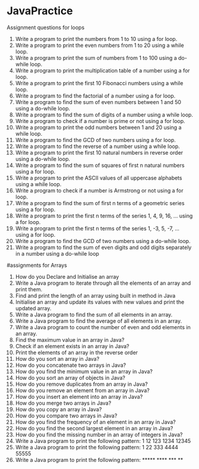 # JavaPractice
Assignment questions for loops
1. Write a program to print the numbers from 1 to 10 using a for loop.
2. Write a program to print the even numbers from 1 to 20 using a while loop.
3. Write a program to print the sum of numbers from 1 to 100 using a do-while
loop.
4. Write a program to print the multiplication table of a number using a for loop.
5. Write a program to print the first 10 Fibonacci numbers using a while loop.
6. Write a program to find the factorial of a number using a for loop.
7. Write a program to find the sum of even numbers between 1 and 50 using a
do-while loop.
8. Write a program to find the sum of digits of a number using a while loop.
9. Write a program to check if a number is prime or not using a for loop.
10. Write a program to print the odd numbers between 1 and 20 using a while
loop.
11. Write a program to find the GCD of two numbers using a for loop.
12. Write a program to find the reverse of a number using a while loop.
13. Write a program to print the first 10 natural numbers in reverse order using a
do-while loop.
14. Write a program to find the sum of squares of first n natural numbers using a
for loop.
15. Write a program to print the ASCII values of all uppercase alphabets using a
while loop.
16. Write a program to check if a number is Armstrong or not using a for loop.
17. Write a program to find the sum of first n terms of a geometric series using a
for loop.
18. Write a program to print the first n terms of the series 1, 4, 9, 16, ... using a for
loop.
19. Write a program to print the first n terms of the series 1, -3, 5, -7, ... using a for
loop.
20. Write a program to find the GCD of two numbers using a do-while loop.
21. Write a program to find the sum of even digits and odd digits separately in a
number using a do-while loop


#assignments for Arrays

1. How do you Declare and Initialise an array
2. Write a Java program to iterate through all the elements of an array and print them.
3. Find and print the length of an array using built in method in Java
4. Initialise an array and update its values with new values and print the updated array.
5. Write a Java program to find the sum of all elements in an array.
6. Write a Java program to find the average of all elements in an array.
7. Write a Java program to count the number of even and odd elements in an array.
8. Find the maximum value in an array in Java?
9. Check if an element exists in an array in Java?
10. Print the elements of an array in the reverse order
11. How do you sort an array in Java?
12. How do you concatenate two arrays in Java?
13. How do you find the minimum value in an array in Java?
14. How do you sort an array of objects in Java?
15. How do you remove duplicates from an array in Java?
16. How do you remove an element from an array in Java?
17. How do you insert an element into an array in Java?
18. How do you merge two arrays in Java?
19. How do you copy an array in Java?
20. How do you compare two arrays in Java?
21. How do you find the frequency of an element in an array in Java?
22. How do you find the second largest element in an array in Java?
23. How do you find the missing number in an array of integers in Java?
24. Write a Java program to print the following pattern:
        1
        12
        123
        1234
        12345
25. Write a Java program to print the following pattern:
        1
        22
        333
        4444
        55555
26. Write a Java program to print the following pattern:
        *****
        ****
        ***
        **

